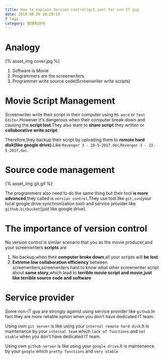 ```yaml
---
title: How to explain Version control(git,svn) for non-IT guy
date: 2018-08-28 10:20:15
? tags
category: 管理和协作
---
```


# Analogy

{% asset_img cover.jpg %}

1. Software is Movie
2. Programmers are the screenwriters
3. Programmer write source code(Screenwriter write scripts)

# Movie Script Management

Screenwriter write their script in their computer using `MS word` or `Text Editor`.However it's dangerous when their computer break-down and causing the **script lost**.They also want to **share script** they written or **collaborative write script**.

Therefore,they backup their script by uploading them to **remote hard disk(like google drive)**.Like `Revenger 3 - 20-5-2017.doc`,`Revenger 3 - 22-5-2017.doc`.

# Source code management

{% asset_img git.gif %}

The programmers also need to do the same thing but their tool **is more advanced**,they called is `version control`.They use tool like `git,svn`(your local google drive synchronization tool) and service provider like `github,bitbucket`(just like google drive).

# The importance of version control

No version control is similar scenario that you as the movie producer,and your screenwriters **scripts** are

1. No backup,when their **computer broke down**,all your scripts will **be lost**.
2. **Extreme low collaboration efficiency** between screenwriters,screenwriters hard to know what other screenwriter script about **same story**,which lead to **terrible movie script and movie,just like terrible source code and software**

# Service provider

Some non-IT guy are strongly against using service provider like `github`.In fact they are more reliable option when you don't have dedicated IT team.

Using own `git server` is like using your `internal remote hard disk`.It is maintenance by your `internal team` which `lack of functions` and `not stable` when you don't have dedicated IT team.

Using own `github server` is like using your `google drive`.It is maintenance by your `google` which `pretty functions` and `very stable`
